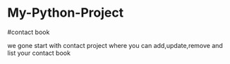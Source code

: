 # My-Python-Project
#contact book

we gone start with contact project
where you can add,update,remove and list your contact book

